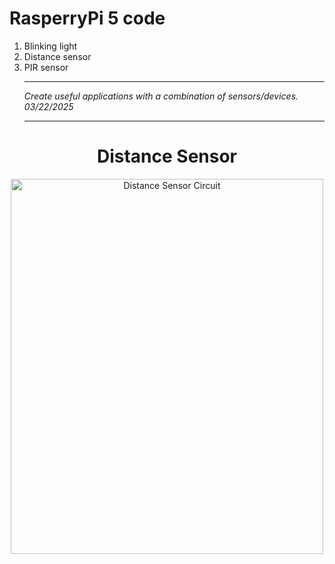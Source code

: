 # RasperryPi 5 code 

1. Blinking light
2. Distance sensor
3. PIR sensor
   <hr>
   <em>Create useful applications with a combination of sensors/devices. 03/22/2025</em>
   <hr>

<h1 align="center"> Distance Sensor </h1>

<p align="center">
  <img src="photos/distance_sensor.jpg" alt="Distance Sensor Circuit" width="500" height="600">
</p>

